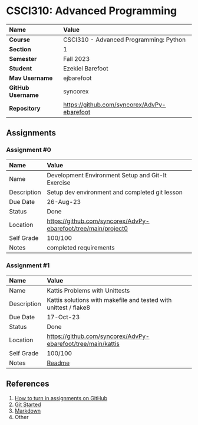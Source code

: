 # CSCI310: Advanced Programming

| Name | Value |
|:---|:---|
| **Course** | CSCI310 - Advanced Programming: Python |
| **Section** | 1 |
| **Semester** | Fall 2023 |
| **Student** | Ezekiel Barefoot |
| **Mav Username**            | ejbarefoot |
| **GitHub Username**         | syncorex |
| **Repository**          | https://github.com/syncorex/AdvPy-ebarefoot |

## Assignments

### Assignment #0

| Name | Value |
| :--- | :--- |
| Name | Development Environment Setup and Git-It Exercise  |
| Description | Setup dev environment and completed git lesson |
| Due Date | 26-Aug-23 |
| Status | Done |
| Location | https://github.com/syncorex/AdvPy-ebarefoot/tree/main/project0 |
| Self Grade | 100/100 |
| Notes | completed requirements |

### Assignment #1

| Name | Value |
| :--- | :--- |
| Name | Kattis Problems with Unittests |
| Description | Kattis solutions with makefile and tested with unittest / flake8 |
| Due Date | 17-Oct-23 |
| Status | Done |
| Location | https://github.com/syncorex/AdvPy-ebarefoot/tree/main/kattis |
| Self Grade | 100/100 |
| Notes | [Readme](https://github.com/syncorex/AdvPy-ebarefoot/blob/main/kattis/README.md) |

## References

1. [How to turn in assignments on GitHub](https://docs.google.com/document/d/16mixtVA-dePbWidBzI3JXNW4kFhRyT7XsJgL6GtGvGA/edit?usp=sharing)
2. [Git Started](https://docs.google.com/document/d/1M0YeBfFPy5YPpfX7312R9-IldjagimvEma_YhgeLPcw/edit#heading=h.ssqvh5gmotj4)
3. [Markdown](https://github.com/adam-p/markdown-here/wiki/Markdown-Cheatsheet)
4. Other
